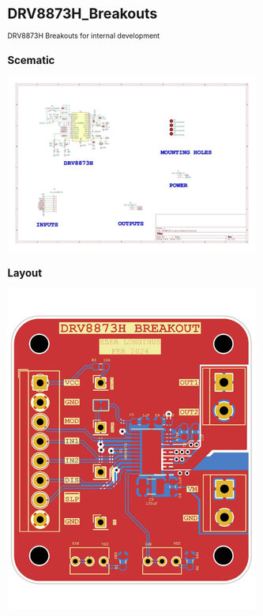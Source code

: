# DRV8873H_Breakouts
DRV8873H Breakouts for internal development

## Scematic
![DRV8873 Single Breakout Schematic](hardware/DRV8873H_single_breakout/DRV8873H_single_breakout_schematic_V0.jpg)

## Layout
![DRV8873 Single Breakout Layout](hardware/DRV8873H_single_breakout/DRV8873H_single_breakout_layout_V0.jpg)